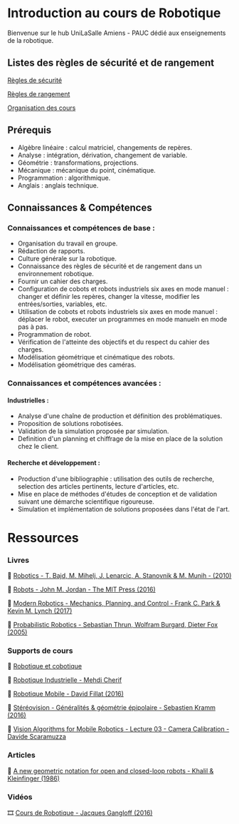 # Introduction au cours de Robotique

Bienvenue sur le hub UniLaSalle Amiens - PAUC dédié aux enseignements de la robotique.

## Listes des règles de sécurité et de rangement
[Règles de sécurité](/docs/secu/securite.md)

[Règles de rangement](/docs/secu/rangement.md)

[Organisation des cours](/docs/organisation/organisation.md)

## Prérequis

- Algèbre linéaire : calcul matriciel, changements de repères.
- Analyse : intégration, dérivation, changement de variable.
- Géométrie : transformations, projections.
- Mécanique : mécanique du point, cinématique.
- Programmation : algorithmique.
- Anglais : anglais technique.

## Connaissances & Compétences

### Connaissances et compétences de base :

- Organisation du travail en groupe.
- Rédaction de rapports.
- Culture générale sur la robotique.
- Connaissance des règles de sécurité et de rangement dans un environnement robotique.
- Fournir un cahier des charges.
- Configuration de cobots et robots industriels six axes en mode manuel : changer et définir les repères, changer la vitesse, modifier les entrées/sorties, variables, etc.
- Utilisation de cobots et robots industriels six axes en mode manuel : déplacer le robot, executer un programmes en mode manueln en mode pas à pas.
- Programmation de robot.
- Vérification de l'atteinte des objectifs et du respect du cahier des charges.
- Modélisation géométrique et cinématique des robots.
- Modélisation géométrique des caméras.

### Connaissances et compétences avancées :

#### Industrielles : 
 - Analyse d'une chaîne de production et définition des problématiques.
 - Proposition de solutions robotisées.
 - Validation de la simulation proposée par simulation.
 - Definition d'un planning et chiffrage de la mise en place de la solution chez le client.

#### Recherche et développement :
 - Production d'une bibliographie : utilisation des outils de recherche, selection des articles pertinents, lecture d'articles, etc.
 - Mise en place de méthodes d'études de conception et de validation suivant une démarche scientifique rigoureuse.
 - Simulation et implémentation de solutions proposées dans l'état de l'art.

# Ressources

### Livres
📖 [Robotics - T. Bajd, M. Mihelj, J. Lenarcic, A. Stanovnik & M. Munih - (2010)](/docs/bib/robotics_bajd.pdf)

📖 [Robots - John M. Jordan - The MIT Press (2016)](/docs/bib/robots_jordan.pdf)

📖 [Modern Robotics - Mechanics, Planning, and Control - Frank C. Park & Kevin M. Lynch (2017)](/docs/bib/modern_robo.pdf)

📖 [Probabilistic Robotics - Sebastian Thrun, Wolfram Burgard, Dieter Fox (2005)](/docs/bib/proba_robo.pdf)

### Supports de cours
📓 [Robotique et cobotique](/docs/bib/robo_cobo.pdf)

📓 [Robotique Industrielle - Mehdi Cherif](/docs/bib/robo_cobo.pdf)

📓 [Robotique Mobile - David Fillat (2016)](/docs/bib/mobile_fillat.pdf.pdf)

📓 [Stéréovision - Généralités & géométrie épipolaire - Sebastien Kramm (2016)](/docs/bib/stereo_kramm.pdf)

📓 [Vision Algorithms for Mobile Robotics - Lecture 03 - Camera Calibration - Davide Scaramuzza](/docs/bib/vis_alg.pdf)

### Articles
📄 [A new geometric notation for open and closed-loop robots - Khalil & Kleinfinger (1986)](/docs/bib/khalil_klein.pdf)

### Vidéos
🎞️ [Cours de Robotique - Jacques Gangloff (2016)](https://www.youtube.com/playlist?list=PLMXdciyMZwAAUlCQ_9mVs_CqQ9YaRTptX)
